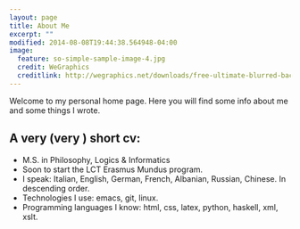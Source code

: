 ```yaml
---
layout: page
title: About Me
excerpt: ""
modified: 2014-08-08T19:44:38.564948-04:00
image:
  feature: so-simple-sample-image-4.jpg
  credit: WeGraphics
  creditlink: http://wegraphics.net/downloads/free-ultimate-blurred-background-pack/
---
```


Welcome to my personal home page. Here you will find some info about me and some things I wrote.

## A very (very ) short cv:

* M.S. in Philosophy, Logics & Informatics
* Soon to start the LCT Erasmus Mundus program.
* I speak: Italian, English, German, French, Albanian, Russian, Chinese. In descending order.
* Technologies I use: emacs, git, linux.
* Programming languages I know: html, css, latex, python, haskell, xml, xslt.

